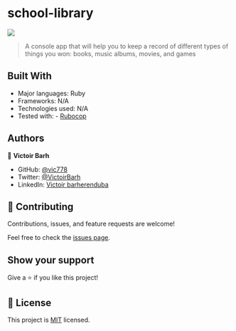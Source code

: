 # school-library

![](https://img.shields.io/badge/Microverse-blueviolet)

> A console app that will help you to keep a record of different types of things you won: books, music albums, movies, and games 

## Built With

- Major languages: Ruby
- Frameworks: N/A
- Technologies used: N/A
- Tested with: - [Rubocop](https://rubocop.org/)

## Authors

👤 **Victoir Barh**

- GitHub: [@vic778](https://github.com/vic778)
- Twitter: [@VictoirBarh](https://twitter.com/VictoirBarh)
- LinkedIn: [Victoir barherenduba](https://www.linkedin.com/in/victor-emmanuel-barh-a93900200/)

## 🤝 Contributing

Contributions, issues, and feature requests are welcome!

Feel free to check the [issues page](https://github.com/vic778/school-library).

## Show your support

Give a ⭐️ if you like this project!

## 📝 License

This project is [MIT](./license.md) licensed.